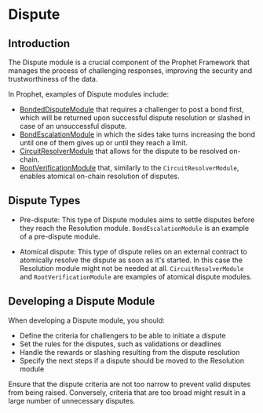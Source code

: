 # Dispute

## Introduction

The Dispute module is a crucial component of the Prophet Framework that manages the process of challenging responses, improving the security and trustworthiness of the data.

In Prophet, examples of Dispute modules include:
- [BondedDisputeModule](./dispute/bonded_dispute_module.md) that requires a challenger to post a bond first, which will be returned upon successful dispute resolution or slashed in case of an unsuccessful dispute.
- [BondEscalationModule](./dispute/bond_escalation_module.md) in which the sides take turns increasing the bond until one of them gives up or until they reach a limit.
- [CircuitResolverModule](./dispute/circuit_resolver_module.md) that allows for the dispute to be resolved on-chain.
- [RootVerificationModule](./dispute/root_verification_module.md) that, similarly to the `CircuitResolverModule`, enables atomical on-chain resolution of disputes.

## Dispute Types

- Pre-dispute: This type of Dispute modules aims to settle disputes before they reach the Resolution module. `BondEscalationModule` is an example of a pre-dispute module.

- Atomical dispute: This type of dispute relies on an external contract to atomically resolve the dispute as soon as it's started. In this case the Resolution module might not be needed at all. `CircuitResolverModule` and `RootVerificationModule` are examples of atomical dispute modules. 

## Developing a Dispute Module

When developing a Dispute module, you should:

- Define the criteria for challengers to be able to initiate a dispute
- Set the rules for the disputes, such as validations or deadlines
- Handle the rewards or slashing resulting from the dispute resolution
- Specify the next steps if a dispute should be moved to the Resolution module

Ensure that the dispute criteria are not too narrow to prevent valid disputes from being raised. Conversely, criteria that are too broad might result in a large number of unnecessary disputes.
